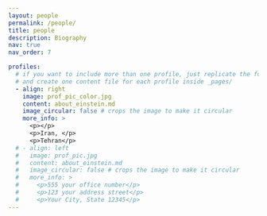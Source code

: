 ```yaml
---
layout: people
permalink: /people/
title: people
description: Biography
nav: true
nav_order: 7

profiles:
  # if you want to include more than one profile, just replicate the following block
  # and create one content file for each profile inside _pages/
  - align: right
    image: prof_pic_color.jpg
    content: about_einstein.md
    image_circular: false # crops the image to make it circular
    more_info: >
      <p></p>
      <p>Iran, </p>
      <p>Tehran</p>
  # - align: left
  #   image: prof_pic.jpg
  #   content: about_einstein.md
  #   image_circular: false # crops the image to make it circular
  #   more_info: >
  #     <p>555 your office number</p>
  #     <p>123 your address street</p>
  #     <p>Your City, State 12345</p>
---
```

